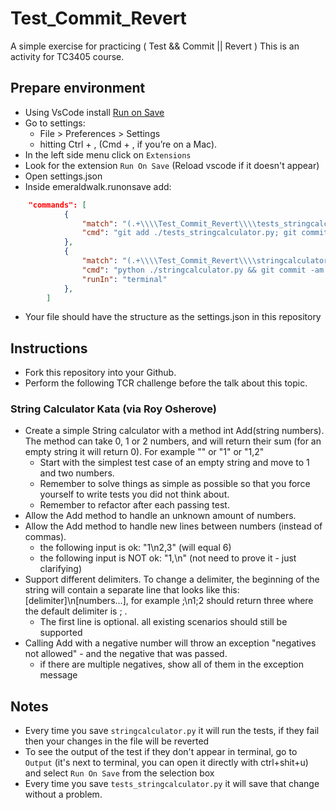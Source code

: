 # Test_Commit_Revert

A simple exercise for practicing ( Test && Commit || Revert )
This is an activity for TC3405 course.

## Prepare environment

- Using VsCode install [Run on Save](https://marketplace.visualstudio.com/items?itemName=emeraldwalk.RunOnSave)
- Go to settings: 
  - File > Preferences > Settings 
  - hitting Ctrl + , (Cmd + , if you’re on a Mac).  
- In the left side menu click on `Extensions`
- Look for the extension `Run On Save` (Reload vscode if it doesn't appear)
- Open settings.json
- Inside emeraldwalk.runonsave add: 
``` json
    "commands": [
            {
                "match": "(.+\\\\Test_Commit_Revert\\\\tests_stringcalculator\\.py|.+\\/Test_Commit_Revert\\/tests_stringcalculator\\.py)",
                "cmd": "git add ./tests_stringcalculator.py; git commit -m \"test\""
            },
            {
                "match": "(.+\\\\Test_Commit_Revert\\\\stringcalculator\\.py|.+\\/Test_Commit_Revert\\/stringcalculator\\.py)",
                "cmd": "python ./stringcalculator.py && git commit -am progress || git reset --hard",
                "runIn": "terminal"
            },
        ]
```
- Your file should have the structure as the settings.json in this repository


## Instructions

- Fork this repository into your Github.
- Perform the following TCR challenge before the talk about this topic.
 
### String Calculator Kata (via Roy Osherove)

- Create a simple String calculator with a method int Add(string numbers). The method can take 0, 1 or 2 numbers, and will return their sum (for an empty string it will return 0). For example "" or "1" or "1,2"
  - Start with the simplest test case of an empty string and move to 1 and two numbers.
  - Remember to solve things as simple as possible so that you force yourself to write tests you did not think about.
  - Remember to refactor after each passing test.
- Allow the Add method to handle an unknown amount of numbers.
- Allow the Add method to handle new lines between numbers (instead of commas).
  - the following input is ok: "1\n2,3" (will equal 6)
  - the following input is NOT ok: "1,\n" (not need to prove it - just clarifying)
- Support different delimiters. To change a delimiter, the beginning of the string will contain a separate line that looks like this: [delimiter]\n[numbers...], for example ;\n1;2 should return three where the default delimiter is ; .
  - The first line is optional. all existing scenarios should still be supported
- Calling Add with a negative number will throw an exception "negatives not allowed" - and the negative that was passed. 
  - if there are multiple negatives, show all of them in the exception message

## Notes

- Every time you save `stringcalculator.py` it will run the tests, if they fail then your changes in the file will be reverted
- To see the output of the test if they don't appear in terminal, go to `Output` (it's next to terminal, you can open it directly with ctrl+shit+u) and select `Run On Save` from the selection box
- Every time you save `tests_stringcalculator.py` it will save that change without a problem.